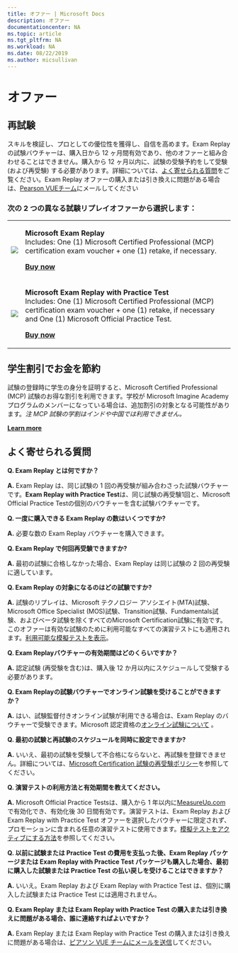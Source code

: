 ```yaml
---
title: オファー | Microsoft Docs
description: オファー 
documentationcenter: NA 
ms.topic: article
ms.tgt_pltfrm: NA
ms.workload: NA
ms.date: 08/22/2019
ms.author: micsullivan
---
```

# オファー

## 再試験

スキルを検証し、プロとしての優位性を獲得し、自信を高めます。Exam Replay の試験バウチャーは、購入日から 12 ヶ月間有効であり、他のオファーと組み合わせることはできません。購入から 12 ヶ月以内に、試験の受験予約をして受験 (および再受験) する必要があります。詳細については、[よく寄せられる質問](#frequently-asked-questions)をご覧ください。Exam Replay オファーの購入または引き換えに問題がある場合は、[Pearson VUEチーム](mailto:mindhub@pearson.com)にメールしてください

### 次の 2 つの異なる試験リプレイオファーから選択します：

<div>
    <table border="0">
        <tr>
            <td>
                <img src="images/exam-replay-thumbnail.png">
            </td>
            <td>                
                <p><strong>Microsoft Exam Replay</strong><br/>Includes: One (1) Microsoft Certified Professional (MCP) certification exam voucher + one (1) retake, if necessary.</p>
                <p><a href="https://us.mindhub.com/p/Microsoft-Exam-Replay?utm_source=msftmarketing&utm_medium=msft_offers&utm_campaign=ExamReplayFY20&utm_term=ERFY20&utm_content=weblink3"><strong>Buy now</strong></a></p>
            </td>
        </tr>
        <tr>
            <td>
                <img src="images/exam-replay-with-practice-test-thumbnail.png">
            </td>
            <td>
               <p><strong>Microsoft Exam Replay with Practice Test</strong><br/>Includes: One (1) Microsoft Certified Professional (MCP) certification exam voucher + one (1) retake, if necessary and One (1) Microsoft Official Practice Test.</p>
               <p><a href="https://us.mindhub.com/p/Microsoft-Exam-Replay-PT?utm_source=msftmarketing&utm_medium=msft_offers&utm_campaign=ExamReplayFY20&utm_term=ERFY20&utm_content=weblink"><strong>Buy now</strong></a></p>
            </td>
        </tr>
    </table>
</div>

## 学生割引でお金を節約
試験の登録時に学生の身分を証明すると、Microsoft Certified Professional (MCP) 試験のお得な割引を利用できます。学校が Microsoft Imagine Academy プログラムのメンバーになっている場合は、追加割引の対象となる可能性があります。*注 MCP 試験の学割はインドや中国では利用できません。*

[**Learn more**](/learn/certifications/certification-exam-policies)

## <a name="frequently-asked-questions"></a> よく寄せられる質問

**Q. Exam Replay とは何ですか？**

**A.** Exam Replay は、同じ試験の 1 回の再受験が組み合わさった試験バウチャーです。**Exam Replay with Practice Test**は、同じ試験の再受験1回と、Microsoft Official Practice Testの個別のバウチャーを含む試験バウチャーです。

**Q. 一度に購入できる Exam Replay の数はいくつですか?**

**A.** 必要な数の Exam Replay バウチャーを購入できます。

**Q. Exam Replay で何回再受験できますか?**

**A.** 最初の試験に合格しなかった場合、Exam Replay は同じ試験の 2 回の再受験に適しています。

**Q. Exam Replay の対象になるのはどの試験ですか?**

**A.** 試験のリプレイは、Microsoft  テクノロジー アソシエイト(MTA)試験、Microsoft Office Specialist (MOS)試験、Transition試験、Fundamentals試験、およびベータ試験を除くすべてのMicrosoft Certification試験に有効です。このオファーは有効な試験のために利用可能なすべての演習テストにも適用されます。[利用可能な模擬テストを表示](https://us.mindhub.com/microsoft-practice-tests)。

**Q. Exam Replayバウチャーの有効期間はどのくらいですか？**

**A.** 認定試験 (再受験を含む)は、購入後 12 か月以内にスケジュールして受験する必要があります。

**Q. Exam Replayの試験バウチャーでオンライン試験を受けることができますか？**

**A.** はい、試験監督付きオンライン試験が利用できる場合は、Exam Replay のバウチャーで受験できます。Microsoft 認定資格の[オンライン試験について](https://www.microsoft.com/learning/online-proctored-exams.aspx) 。

**Q. 最初の試験と再試験のスケジュールを同時に設定できますか?**

**A.** いいえ、最初の試験を受験して不合格にならないと、再試験を登録できません。詳細については、[Microsoft Certification 試験の再受験ポリシー](https://www.microsoft.com/learning/certification-exam-policies.aspx)を参照してください。

**Q. 演習テストの利用方法と有効期間を教えてください。**

**A.** Microsoft Official Practice Testsは、購入から 1 年以内に[MeasureUp.com](https://www.measureup.com/)で有効化でき、有効化後 30 日間有効です。演習テストは、Exam Replay および Exam Replay with Practice Test オファーを選択したバウチャーに限定されず、プロモーションに含まれる任意の演習テストに使用できます。[模擬テストをアクティブにする方法](https://home.pearsonvue.com/microsoft/practicetests)を参照してください。

**Q. 以前に試験または Practice Test の費用を支払った後、Exam Replay パッケージまたは Exam Replay with Practice Test パッケージも購入した場合、最初に購入した試験または Practice Test の払い戻しを受けることはできますか？**

**A.** いいえ。Exam Replay および Exam Replay with Practice Test は、個別に購入した試験または Practice Test には適用されません。

**Q. Exam Replay または Exam Replay with Practice Test の購入または引き換えに問題がある場合、誰に連絡すればよいですか？**

**A.** Exam Replay または Exam Replay with Practice Test の購入または引き換えに問題がある場合は、[ピアソン VUE チームにメールを送信](mailto:mindhub@pearson.com)してください。

